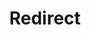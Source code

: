 ﻿---
layout: src/layouts/Redirect.astro
title: Redirect
redirect: https://yamldoc.liuyan.wang/docs/packaging-applications/build-servers/teamcity
pubDate:  2023-01-01
navSearch: false
navSitemap: false
navMenu: false
---
